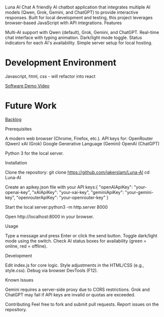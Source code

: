 Luna AI Chat
A friendly AI chatbot application that integrates multiple AI models (Qwen, Grok, Gemini, and ChatGPT) to provide interactive responses. Built for local development and testing, this project leverages browser-based JavaScript with API integrations.
Features

Multi-AI support with Qwen (default), Grok, Gemini, and ChatGPT.
Real-time chat interface with typing animation.
Dark/light mode toggle.
Status indicators for each AI's availability.
Simple server setup for local hosting.

# Development Environment
Javascript, html, css - will refactor into react

[Software Demo Video](https://youtu.be/uzDCUoM4ark)

# Future Work
[Backlog](./backlog.md)

Prerequisites

A modern web browser (Chrome, Firefox, etc.).
API keys for:
OpenRouter (Qwen)
xAI (Grok)
Google Generative Language (Gemini)
OpenAI (ChatGPT)


Python 3 for the local server.

Installation

Clone the repository: 
git clone https://github.com/jakerslam/Luna-AI
cd Luna-AI


Create an apikey.json file with your API keys:{
  "openAIApiKey": "your-openai-key",
  "xAIApiKey": "your-xai-key",
  "geminiApiKey": "your-gemini-key",
  "openrouterApiKey": "your-openrouter-key"
}


Start the local server:python3 -m http.server 8000


Open http://localhost:8000 in your browser.

Usage

Type a message and press Enter or click the send button.
Toggle dark/light mode using the switch.
Check AI status boxes for availability (green = online, red = offline).

Development

Edit index.js for core logic.
Style adjustments in the HTML/CSS (e.g., style.css).
Debug via browser DevTools (F12).

Known Issues

Gemini requires a server-side proxy due to CORS restrictions.
Grok and ChatGPT may fail if API keys are invalid or quotas are exceeded.

Contributing
Feel free to fork and submit pull requests. Report issues on the repository.